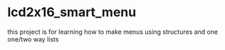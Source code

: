 # lcd2x16_smart_menu
this project is for learning how to make menus using structures and one one/two way lists 